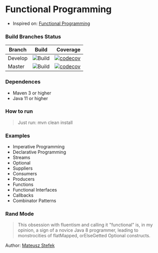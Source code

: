 # Functional Programming #

* Inspired on: [Functional Programming](https://github.com/amigoscode/java-functional-programming)

### Build Branches Status

| Branch        | Build         | Coverage  |
| ------------- |:-------------:| ---------:|
| Develop       | ![Build](https://github.com/oseasjs/functional-programming/workflows/Build/badge.svg?branch=develop) | [![codecov](https://codecov.io/gh/oseasjs/functional-programming/branch/develop/graph/badge.svg)](https://codecov.io/gh/oseasjs/functional-programming/branch/develop) |
| Master        | ![Build](https://github.com/oseasjs/functional-programming/workflows/Build/badge.svg?branch=master)  | [![codecov](https://codecov.io/gh/oseasjs/functional-programming/branch/master/graph/badge.svg)](https://codecov.io/gh/oseasjs/functional-programming/branch/master)  |



 

### Dependences

* Maven 3 or higher
* Java 11 or higher

### How to run

> Just run: mvn clean install 

### Examples ###

* Imperative Programming
* Declarative Programming
* Streams
* Optional
* Suppliers
* Consumers
* Producers
* Functions
* Functional Interfaces
* Callbacks
* Combinator Patterns

### Rand Mode

> This obsession with fluentism and calling it "functional" is, in my opinion, a sign of a novice Java 8 programmer, leading to monstrocities of flatMapped, orElseGetted Optional constructs.
>
Author: [Mateusz Stefek](https://codereview.stackexchange.com/questions/214147/a-more-functional-try-catch-construct-in-java/214225)
